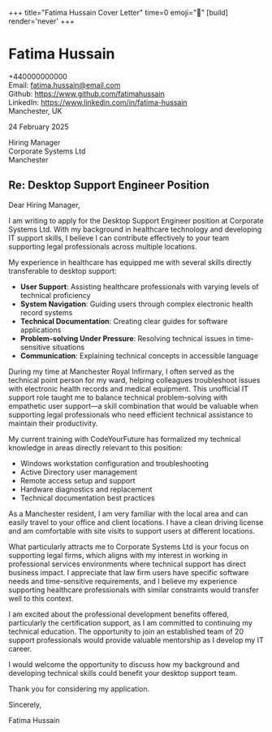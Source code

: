 +++
title="Fatima Hussain Cover Letter" 
time=0 
emoji="📝" 
[build]
render='never'
+++

# Fatima Hussain

+440000000000  
Email: fatima.hussain@email.com  
Github: https://www.github.com/fatimahussain  
LinkedIn: https://www.linkedin.com/in/fatima-hussain  
Manchester, UK

24 February 2025

Hiring Manager  
Corporate Systems Ltd  
Manchester

## Re: Desktop Support Engineer Position

Dear Hiring Manager,

I am writing to apply for the Desktop Support Engineer position at Corporate Systems Ltd. With my background in healthcare technology and developing IT support skills, I believe I can contribute effectively to your team supporting legal professionals across multiple locations.

My experience in healthcare has equipped me with several skills directly transferable to desktop support:

- **User Support**: Assisting healthcare professionals with varying levels of technical proficiency
- **System Navigation**: Guiding users through complex electronic health record systems
- **Technical Documentation**: Creating clear guides for software applications
- **Problem-solving Under Pressure**: Resolving technical issues in time-sensitive situations
- **Communication**: Explaining technical concepts in accessible language

During my time at Manchester Royal Infirmary, I often served as the technical point person for my ward, helping colleagues troubleshoot issues with electronic health records and medical equipment. This unofficial IT support role taught me to balance technical problem-solving with empathetic user support—a skill combination that would be valuable when supporting legal professionals who need efficient technical assistance to maintain their productivity.

My current training with CodeYourFuture has formalized my technical knowledge in areas directly relevant to this position:

- Windows workstation configuration and troubleshooting
- Active Directory user management
- Remote access setup and support
- Hardware diagnostics and replacement
- Technical documentation best practices

As a Manchester resident, I am very familiar with the local area and can easily travel to your office and client locations. I have a clean driving license and am comfortable with site visits to support users at different locations.

What particularly attracts me to Corporate Systems Ltd is your focus on supporting legal firms, which aligns with my interest in working in professional services environments where technical support has direct business impact. I appreciate that law firm users have specific software needs and time-sensitive requirements, and I believe my experience supporting healthcare professionals with similar constraints would transfer well to this context.

I am excited about the professional development benefits offered, particularly the certification support, as I am committed to continuing my technical education. The opportunity to join an established team of 20 support professionals would provide valuable mentorship as I develop my IT career.

I would welcome the opportunity to discuss how my background and developing technical skills could benefit your desktop support team.

Thank you for considering my application.

Sincerely,

Fatima Hussain
